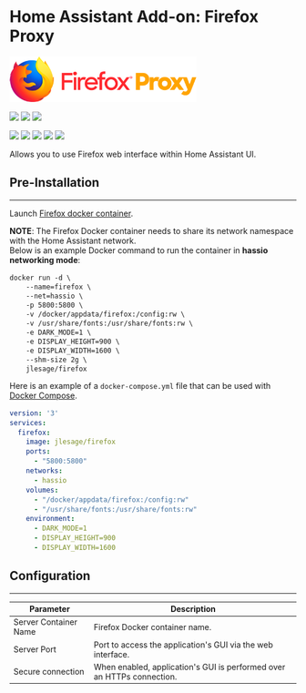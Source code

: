 # Home Assistant Add-on: Firefox Proxy

<img src="https://github.com/RoyBA/hassio-firefox-proxy/raw/main/firefox-proxy/logo.png" height="80px"/></a>

<img src="https://img.shields.io/badge/release-1.2.0-blue" /></a>
<img src="https://img.shields.io/badge/project%20stage-expirimental-orange" /></a>
<img src="https://img.shields.io/badge/license-MIT-green" /></a>

<img src="https://img.shields.io/badge/aarch64-yes-brightgreen" /></a>
<img src="https://img.shields.io/badge/amd64-yes-brightgreen" /></a>
<img src="https://img.shields.io/badge/armhf-yes-brightgreen" /></a>
<img src="https://img.shields.io/badge/armv7-yes-brightgreen" /></a>
<img src="https://img.shields.io/badge/i386-yes-brightgreen" /></a>

Allows you to use Firefox web interface within Home Assistant UI.

## Pre-Installation
---
Launch [Firefox docker container](https://github.com/jlesage/docker-firefox#quick-start).

**NOTE**: The Firefox Docker container needs to share its network namespace with the Home Assistant network.  
Below is an example Docker command to run the container in **hassio networking mode**:

```shell
docker run -d \
    --name=firefox \
    --net=hassio \
    -p 5800:5800 \
    -v /docker/appdata/firefox:/config:rw \
    -v /usr/share/fonts:/usr/share/fonts:rw \
    -e DARK_MODE=1 \
    -e DISPLAY_HEIGHT=900 \
    -e DISPLAY_WIDTH=1600 \
    --shm-size 2g \
    jlesage/firefox
```

Here is an example of a `docker-compose.yml` file that can be used with
[Docker Compose](https://docs.docker.com/compose/overview/).

```yaml
version: '3'
services:
  firefox:
    image: jlesage/firefox
    ports:
      - "5800:5800"
    networks:
      - hassio
    volumes:
      - "/docker/appdata/firefox:/config:rw"
      - "/usr/share/fonts:/usr/share/fonts:rw"
    environment:
      - DARK_MODE=1
      - DISPLAY_HEIGHT=900
      - DISPLAY_WIDTH=1600
```

## Configuration
---
| Parameter | Description |
|-----------|-------------|
| Server Container Name        | Firefox Docker container name. |
| Server Port        | Port to access the application's GUI via the web interface. |
| Secure connection        | When enabled, application's GUI is performed over an HTTPs connection. |
